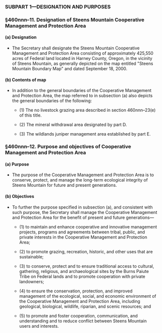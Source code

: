 ### SUBPART 1—DESIGNATION AND PURPOSES

### §460nnn–11. Designation of Steens Mountain Cooperative Management and Protection Area
#### (a) Designation
* The Secretary shall designate the Steens Mountain Cooperative Management and Protection Area consisting of approximately 425,550 acres of Federal land located in Harney County, Oregon, in the vicinity of Steens Mountain, as generally depicted on the map entitled "Steens Mountain Boundary Map" and dated September 18, 2000.

#### (b) Contents of map
* In addition to the general boundaries of the Cooperative Management and Protection Area, the map referred to in subsection (a) also depicts the general boundaries of the following:

  * (1) The no livestock grazing area described in section 460nnn–23(e) of this title.

  * (2) The mineral withdrawal area designated by part D.

  * (3) The wildlands juniper management area established by part E.

### §460nnn–12. Purpose and objectives of Cooperative Management and Protection Area
#### (a) Purpose
* The purpose of the Cooperative Management and Protection Area is to conserve, protect, and manage the long-term ecological integrity of Steens Mountain for future and present generations.

#### (b) Objectives
* To further the purpose specified in subsection (a), and consistent with such purpose, the Secretary shall manage the Cooperative Management and Protection Area for the benefit of present and future generations—

  * (1) to maintain and enhance cooperative and innovative management projects, programs and agreements between tribal, public, and private interests in the Cooperative Management and Protection Area;

  * (2) to promote grazing, recreation, historic, and other uses that are sustainable;

  * (3) to conserve, protect and to ensure traditional access to cultural, gathering, religious, and archaeological sites by the Burns Paiute Tribe on Federal lands and to promote cooperation with private landowners;

  * (4) to ensure the conservation, protection, and improved management of the ecological, social, and economic environment of the Cooperative Management and Protection Area, including geological, biological, wildlife, riparian, and scenic resources; and

  * (5) to promote and foster cooperation, communication, and understanding and to reduce conflict between Steens Mountain users and interests.